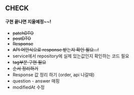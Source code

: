 ## CHECK

#### 구현 끝나면 지울예정~~!

-  ~~patchDTO~~
-  ~~postDTO~~
-  ~~Response~~
-  ~~API 어떤식으로 response 받는지 확인 필요...!~~
-  service에서 repository에 실제 있는값인지 확인하는 코드 필요
-  ~~tag부분 구현 필요~~
-  ~~순서 정리하기~~
- Response 값 정리 하기 (order, api 나갈때)
- question - answer 매핑
- modifiedAt 수정

